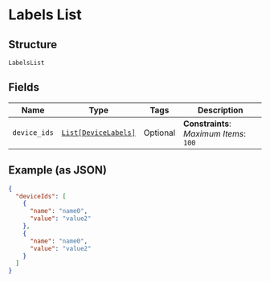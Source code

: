 
# Labels List

## Structure

`LabelsList`

## Fields

| Name | Type | Tags | Description |
|  --- | --- | --- | --- |
| `device_ids` | [`List[DeviceLabels]`](../../doc/models/device-labels.md) | Optional | **Constraints**: *Maximum Items*: `100` |

## Example (as JSON)

```json
{
  "deviceIds": [
    {
      "name": "name0",
      "value": "value2"
    },
    {
      "name": "name0",
      "value": "value2"
    }
  ]
}
```

